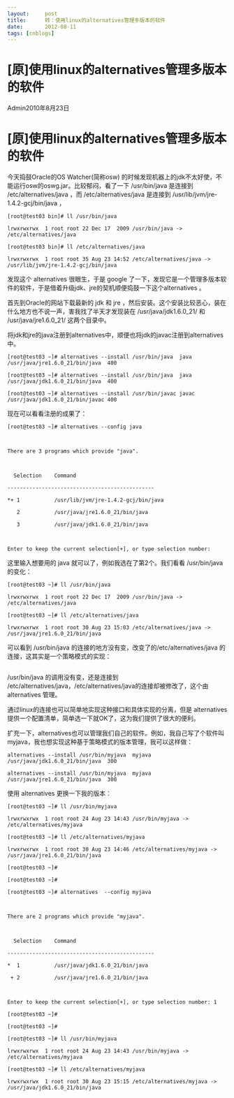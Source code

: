```yaml
---
layout:     post
title:      转：使用linux的alternatives管理多版本的软件
date:       2012-08-11
tags: [cnblogs]
---
```

# [原]使用linux的alternatives管理多版本的软件

Admin2010年8月23日

# [原]使用linux的alternatives管理多版本的软件

今天捣鼓Oracle的OS Watcher(简称osw) 的时候发现机器上的jdk不太好使，不能运行osw的oswg.jar。比较郁闷，看了一下 /usr/bin/java 是连接到 /etc/alternatives/java ，而 /etc/alternatives/java 是连接到 /usr/lib/jvm/jre-1.4.2-gcj/bin/java ，

```
[root@test03 bin]# ll /usr/bin/java

lrwxrwxrwx  1 root root 22 Dec 17  2009 /usr/bin/java -> /etc/alternatives/java

[root@test03 bin]# ll /etc/alternatives/java

lrwxrwxrwx  1 root root 35 Aug 23 14:52 /etc/alternatives/java -> /usr/lib/jvm/jre-1.4.2-gcj/bin/java
```

发现这个 alternatives 很眼生，于是 google 了一下，发现它是一个管理多版本软件的软件，于是借着升级jdk、jre的契机顺便捣鼓一下这个alternatives 。

首先到Oracle的网站下载最新的 jdk 和 jre ，然后安装。这个安装比较恶心，装在什么地方也不说一声，害我找了半天才发现装在 /usr/java/jdk1.6.0_21/ 和 /usr/java/jre1.6.0_21/ 这两个目录中。

将jdk和jre的java注册到alternatives中，顺便也将jdk的javac注册到alternatives中。

```
[root@test03 ~]# alternatives --install /usr/bin/java  java  /usr/java/jre1.6.0_21/bin/java  400

[root@test03 ~]# alternatives --install /usr/bin/java  java  /usr/java/jdk1.6.0_21/bin/java  400

[root@test03 ~]# alternatives --install /usr/bin/javac javac /usr/java/jdk1.6.0_21/bin/javac 400
```

现在可以看看注册的成果了：

```
[root@test03 ~]# alternatives --config java



There are 3 programs which provide "java".



  Selection    Command

-----------------------------------------------

*+ 1           /usr/lib/jvm/jre-1.4.2-gcj/bin/java

   2           /usr/java/jre1.6.0_21/bin/java

   3           /usr/java/jdk1.6.0_21/bin/java



Enter to keep the current selection[+], or type selection number: 
```

这里输入想要用的 java 就可以了，例如我选在了第2个。我们看看 /usr/bin/java的变化：

```
[root@test03 ~]# ll /usr/bin/java

lrwxrwxrwx  1 root root 22 Dec 17  2009 /usr/bin/java -> /etc/alternatives/java

[root@test03 ~]# ll /etc/alternatives/java

lrwxrwxrwx  1 root root 30 Aug 23 15:03 /etc/alternatives/java -> /usr/java/jre1.6.0_21/bin/java
```

可以看到 /usr/bin/java 的连接的地方没有变，改变了的/etc/alternatives/java 的连接，这其实是一个策略模式的实现：

<img src="http://pic.cnthub.com/NewsPic//M0/S437/437324CB-0.jpg" alt="" /> 

/usr/bin/java 的调用没有变，还是连接到 /etc/alternatives/java，/etc/alternatives/java的连接却被修改了，这个由 alternatives 管理。

通过linux的连接也可以简单地实现这种接口和具体实现的分离，但是 alternatives 提供一个配置清单，简单选一下就OK了，这为我们提供了很大的便利。

扩充一下，alternatives也可以管理我们自己的软件。例如，我自己写了个软件叫myjava，我也想实现这种基于策略模式的版本管理，我可以这样做：

```
alternatives --install /usr/bin/myjava  myjava  /usr/java/jdk1.6.0_21/bin/java  300

alternatives --install /usr/bin/myjava  myjava  /usr/java/jre1.6.0_21/bin/java  300
```

使用 alternatives  更换一下我的版本：

```
[root@test03 ~]# ll /usr/bin/myjava

lrwxrwxrwx  1 root root 24 Aug 23 14:43 /usr/bin/myjava -> /etc/alternatives/myjava

[root@test03 ~]# ll /etc/alternatives/myjava 

lrwxrwxrwx  1 root root 30 Aug 23 14:46 /etc/alternatives/myjava -> /usr/java/jre1.6.0_21/bin/java

[root@test03 ~]# 

[root@test03 ~]# 

[root@test03 ~]# alternatives  --config myjava



There are 2 programs which provide "myjava".



  Selection    Command

-----------------------------------------------

*  1           /usr/java/jdk1.6.0_21/bin/java

 + 2           /usr/java/jre1.6.0_21/bin/java



Enter to keep the current selection[+], or type selection number: 1

[root@test03 ~]# 

[root@test03 ~]# 

[root@test03 ~]# ll /usr/bin/myjava

lrwxrwxrwx  1 root root 24 Aug 23 14:43 /usr/bin/myjava -> /etc/alternatives/myjava

[root@test03 ~]# ll /etc/alternatives/myjava 

lrwxrwxrwx  1 root root 30 Aug 23 15:15 /etc/alternatives/myjava -> /usr/java/jdk1.6.0_21/bin/java
```
